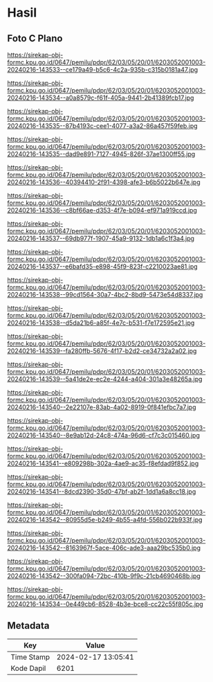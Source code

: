 # Hasil

## Foto C Plano

https://sirekap-obj-formc.kpu.go.id/0647/pemilu/pdpr/62/03/05/20/01/6203052001003-20240216-143533--ce179a49-b5c6-4c2a-935b-c315b0181a47.jpg

https://sirekap-obj-formc.kpu.go.id/0647/pemilu/pdpr/62/03/05/20/01/6203052001003-20240216-143534--a0a8579c-f61f-405a-9441-2b41389fcb17.jpg

https://sirekap-obj-formc.kpu.go.id/0647/pemilu/pdpr/62/03/05/20/01/6203052001003-20240216-143535--87b4193c-cee1-4077-a3a2-86a457f59feb.jpg

https://sirekap-obj-formc.kpu.go.id/0647/pemilu/pdpr/62/03/05/20/01/6203052001003-20240216-143535--dad9e891-7127-4945-826f-37ae1300ff55.jpg

https://sirekap-obj-formc.kpu.go.id/0647/pemilu/pdpr/62/03/05/20/01/6203052001003-20240216-143536--40394410-2f91-4398-afe3-b6b5022b647e.jpg

https://sirekap-obj-formc.kpu.go.id/0647/pemilu/pdpr/62/03/05/20/01/6203052001003-20240216-143536--c8bf66ae-d353-4f7e-b094-ef971a919ccd.jpg

https://sirekap-obj-formc.kpu.go.id/0647/pemilu/pdpr/62/03/05/20/01/6203052001003-20240216-143537--69db977f-1907-45a9-9132-1db1a6c1f3a4.jpg

https://sirekap-obj-formc.kpu.go.id/0647/pemilu/pdpr/62/03/05/20/01/6203052001003-20240216-143537--e6bafd35-e898-45f9-823f-c2210023ae81.jpg

https://sirekap-obj-formc.kpu.go.id/0647/pemilu/pdpr/62/03/05/20/01/6203052001003-20240216-143538--99cd1564-30a7-4bc2-8bd9-5473e54d8337.jpg

https://sirekap-obj-formc.kpu.go.id/0647/pemilu/pdpr/62/03/05/20/01/6203052001003-20240216-143538--d5da21b6-a85f-4e7c-b531-f7e172595e21.jpg

https://sirekap-obj-formc.kpu.go.id/0647/pemilu/pdpr/62/03/05/20/01/6203052001003-20240216-143539--fa280ffb-5676-4f17-b2d2-ce34732a2a02.jpg

https://sirekap-obj-formc.kpu.go.id/0647/pemilu/pdpr/62/03/05/20/01/6203052001003-20240216-143539--5a41de2e-ec2e-4244-a404-301a3e48265a.jpg

https://sirekap-obj-formc.kpu.go.id/0647/pemilu/pdpr/62/03/05/20/01/6203052001003-20240216-143540--2e22107e-83ab-4a02-8919-0f841efbc7a7.jpg

https://sirekap-obj-formc.kpu.go.id/0647/pemilu/pdpr/62/03/05/20/01/6203052001003-20240216-143540--8e9ab12d-24c8-474a-96d6-cf7c3c015460.jpg

https://sirekap-obj-formc.kpu.go.id/0647/pemilu/pdpr/62/03/05/20/01/6203052001003-20240216-143541--e809298b-302a-4ae9-ac35-f8efdad9f852.jpg

https://sirekap-obj-formc.kpu.go.id/0647/pemilu/pdpr/62/03/05/20/01/6203052001003-20240216-143541--8dcd2390-35d0-47bf-ab2f-1dd1a6a8cc18.jpg

https://sirekap-obj-formc.kpu.go.id/0647/pemilu/pdpr/62/03/05/20/01/6203052001003-20240216-143542--80955d5e-b249-4b55-a4fd-556b022b933f.jpg

https://sirekap-obj-formc.kpu.go.id/0647/pemilu/pdpr/62/03/05/20/01/6203052001003-20240216-143542--8163967f-5ace-406c-ade3-aaa29bc535b0.jpg

https://sirekap-obj-formc.kpu.go.id/0647/pemilu/pdpr/62/03/05/20/01/6203052001003-20240216-143542--300fa094-72bc-410b-9f9c-21cb4690468b.jpg

https://sirekap-obj-formc.kpu.go.id/0647/pemilu/pdpr/62/03/05/20/01/6203052001003-20240216-143534--0e449cb6-8528-4b3e-bce8-cc22c55f805c.jpg


## Metadata

| Key        | Value               |
| ---------- | ------------------- |
| Time Stamp | 2024-02-17 13:05:41 |
| Kode Dapil | 6201                |



